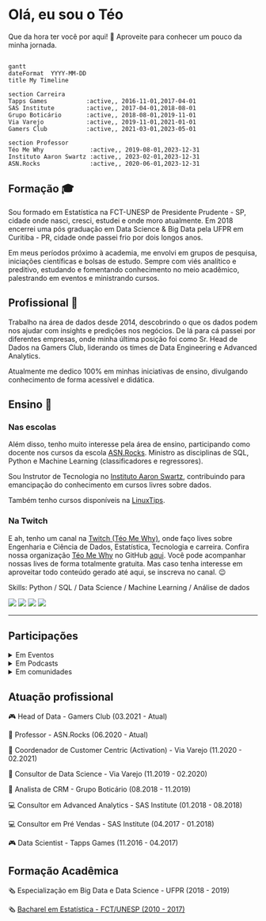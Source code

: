 # Olá, eu sou o Téo

Que da hora ter você por aqui! :star_struck:
Aproveite para conhecer um pouco da minha jornada.

```mermaid

gantt
dateFormat  YYYY-MM-DD
title My Timeline

section Carreira
Tapps Games           :active,, 2016-11-01,2017-04-01
SAS Institute         :active,, 2017-04-01,2018-08-01
Grupo Boticário       :active,, 2018-08-01,2019-11-01
Via Varejo            :active,, 2019-11-01,2021-01-01
Gamers Club           :active,, 2021-03-01,2023-05-01

section Professor
Téo Me Why             :active,, 2019-08-01,2023-12-31
Instituto Aaron Swartz :active,, 2023-02-01,2023-12-31
ASN.Rocks              :active,, 2020-06-01,2023-12-31
```

## Formação :mortar_board:

Sou formado em Estatística na FCT-UNESP de Presidente Prudente - SP, cidade onde nasci, cresci, estudei e onde moro atualmente. Em 2018 encerrei uma pós graduação em Data Science & Big Data pela UFPR em Curitiba - PR, cidade onde passei frio por dois longos anos.

Em meus períodos próximo à academia, me envolvi em grupos de pesquisa, iniciações científicas e bolsas de estudo. Sempre com viés analítico e preditivo, estudando e fomentando conhecimento no meio acadêmico, palestrando em eventos e ministrando cursos.

## Profissional :office:

Trabalho na área de dados desde 2014, descobrindo o que os dados podem nos ajudar com insights e predições nos negócios. De lá para cá passei por diferentes empresas, onde minha última posição foi como Sr. Head de Dados na Gamers Club, liderando os times de Data Engineering e Advanced Analytics.

Atualmente me dedico 100% em minhas iniciativas de ensino, divulgando conhecimento de forma acessível e didática.

## Ensino :school:

### Nas escolas

Além disso, tenho muito interesse pela área de ensino, participando como docente nos cursos da escola [ASN.Rocks](https://asn.rocks/). Ministro as disciplinas de SQL, Python e Machine Learning (classificadores e regressores).

Sou Instrutor de Tecnologia no [Instituto Aaron Swartz](https://institutoasw.org/), contribuindo para emancipação do conhecimento em cursos livres sobre dados.

Também tenho cursos disponíveis na [LinuxTips](https://www.linuxtips.io/).

### Na Twitch

E ah, tenho um canal na [Twitch (Téo Me Why)](https://www.twitch.tv/teomewhy), onde faço lives sobre Engenharia e Ciência de Dados, Estatística, Tecnologia e carreira. Confira nossa organização [Téo Me Why](https://github.com/teomewhy) no GitHub [aqui](https://github.com/teomewhy). Você pode acompanhar nossas lives de forma totalmente gratuita. Mas caso tenha interesse em aproveitar todo conteúdo gerado até aqui, se inscreva no canal. :wink:

Skills: Python / SQL / Data Science / Machine Learning / Análise de dados
  
<div> 
  <a href="https://www.youtube.com/channel/UC-Xa9J9-B4jBOoBNIHkMMKA" target="_blank"><img src="https://img.shields.io/badge/YouTube-FF0000?style=for-the-badge&logo=youtube&logoColor=white" target="_blank"></a>
  <a href="https://instagram.com/teo.calvo" target="_blank"><img src="https://img.shields.io/badge/-Instagram-%23E4405F?style=for-the-badge&logo=instagram&logoColor=white" target="_blank"></a>
 	<a href="https://www.twitch.tv/teomewhy" target="_blank"><img src="https://img.shields.io/badge/Twitch-9146FF?style=for-the-badge&logo=twitch&logoColor=white" target="_blank"></a>
  <a href="https://www.linkedin.com/in/teocalvo/" target="_blank"><img src="https://img.shields.io/badge/-LinkedIn-%230077B5?style=for-the-badge&logo=linkedin&logoColor=white" target="_blank"></a> 
</div>

----

## Participações

<details>
<summary>Em Eventos</summary>

:microphone: [XP Educação | Data universe 5a Edição - Games, Dados e Ensino: Quais desafios temos nestes cenário?](https://www.youtube.com/watch?v=ztUwTXYbWrc)

:microphone: [Code Talk CACiC FCT-Unesp | Iniciando com Machine Learning](https://www.youtube.com/watch?v=GrVpFnxXQoY&ab_channel=CACiCFCT-Unesp)

</details>

<details>
<summary>Em Podcasts</summary>

:headphones: [Data talks #02 | TÉO CALVO - Carreira em Dados](https://www.youtube.com/watch?v=R6M6qREq7UU)

:headphones: [Stack - De Estatístico a Lider de Ciência de Dados](https://www.youtube.com/watch?v=SZETLgaf5dE)

:headphones: [Let's Data - Ep #13 Machine Learning nos games, live coding e hype dos dados](https://t.co/fplzqZEMQF?amp=1)

:headphones: [Produtei - Ep #04 Habilidades de Produtos: Dados](https://open.spotify.com/episode/3Eco6IrW3n9LRuc2Iv4q1F?si=DJ9J6guZSieFobkF1wP1_w&dl_branch=1)

:headphones: [Customer Centrismo Maio - Como as áreas de Data Science, Estatística e Machine Learning adentraram o Marketing](https://open.spotify.com/episode/7s15BGLgGM2PgIaquZ3DvM?si=inGnIt7BQUOYf0iVKvm2CA&dl_branch=1)
</details>

<details>
<summary>Em comunidades</summary>

:movie_camera: [DevTalks | Téo Me Why e Daniel HE4RT](https://www.youtube.com/watch?v=dbwpiG29o7k)

:movie_camera: [PET Elétrica UNESP - Primeiros passos com Machine Learning](https://www.youtube.com/watch?v=qzfS6m9uaWw)

:movie_camera: [Universidade dos Dados - Bate-papo com Téo Calvo (Head de Data e Streamer de Data Science)
](https://www.youtube.com/watch?v=7szLgsMBWoQ)

:movie_camera: [He4rt Talks #19 Precisa ser cientista para fazer Ciência de dados?](https://www.youtube.com/watch?v=APqLgsA4b14)

:movie_camera: [Curso-R Entrevista #2 | Téo Calvo](https://www.youtube.com/watch?v=TbwDeka1sUw)

:movie_camera: [AI Brasil - AI Talks #4 | Carreira, Streaming e Aprendizagem de Máquina - Téo Calvo](https://www.youtube.com/watch?v=jdqm-PeP6d4)

:movie_camera: [Taverna Dev #4 - Caroline Dantas e Teo Calvo - Data Science](https://www.youtube.com/watch?v=u9up5YeELYI)

:movie_camera: [marcobrunodev - #04 Qual stack de um Cientista de Dados? - Teo Calvo](https://www.twitch.tv/videos/598442109?collection=pVeek73lBhZBmQ)

:movie_camera: [EstaTiDados - Live Téo Calvo (Docente da ASN.Rocks) - Introdução de SQL e Python](https://www.youtube.com/watch?v=_-17Kx4Ah4A)

:movie_camera: [EstaTiDados - Parte 1 - Webscraping - Personagens Resident Evil - Python](https://www.youtube.com/watch?v=zAWN5dNDYSo)

:movie_camera: [EstaTiDados - Parte 2 - Webscraping - Personagens Resident Evil - Python](https://www.youtube.com/watch?v=tmA1dhW3XN0)

</details>


## Atuação profissional

:video_game: Head of Data - Gamers Club (03.2021 - Atual)

:blue_book:	Professor - ASN.Rocks (06.2020 - Atual)

:shopping_cart:	 Coordenador de Customer Centric (Activation) - Via Varejo (11.2020 - 02.2021)

:shopping_cart:	 Consultor de Data Science - Via Varejo (11.2019 - 02.2020)

:lipstick: Analista de CRM - Grupo Boticário (08.2018 - 11.2019)

:computer: Consultor em Advanced Analytics - SAS Institute (01.2018 - 08.2018)

:computer: Consultor em Pré Vendas - SAS Institute (04.2017 - 01.2018)

:video_game: Data Scientist - Tapps Games (11.2016 - 04.2017)

## Formação Acadêmica

:newspaper_roll: Especialização em Big Data e Data Science - UFPR (2018 - 2019)

:newspaper_roll: [Bacharel em Estatística - FCT/UNESP (2010 - 2017)](https://github.com/TeoCalvo/TeoCalvo/blob/main/docs/tcc_teo_calvo_unesp_2017.pdf)
